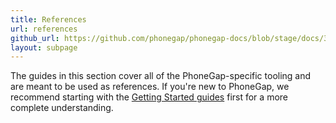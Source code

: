```yaml
---
title: References
url: references
github_url: https://github.com/phonegap/phonegap-docs/blob/stage/docs/3-references/0-index.html.md
layout: subpage
---
```


The guides in this section cover all of the PhoneGap-specific tooling and are meant to be used as references. If you're
new to PhoneGap, we recommend starting with the [Getting Started guides](/getting-started) first for a more complete 
understanding. 

